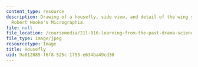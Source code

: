 ```yaml
---
content_type: resource
description: Drawing of a housefly, side view, and detail of the wing structure from
  Robert Hooke's Micrographia.
file: null
file_location: /coursemedia/21l-016-learning-from-the-past-drama-science-performance-spring-2009/9a012885f6f8525c1753e634ba49cd30_fly.jpg
file_type: image/jpeg
resourcetype: Image
title: Housefly
uid: 9a012885-f6f8-525c-1753-e634ba49cd30
---
```

